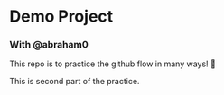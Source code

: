 # Demo Project

### With @abraham0

This repo is to practice the github flow in many ways! :tada: 



This is second part of the practice. 
